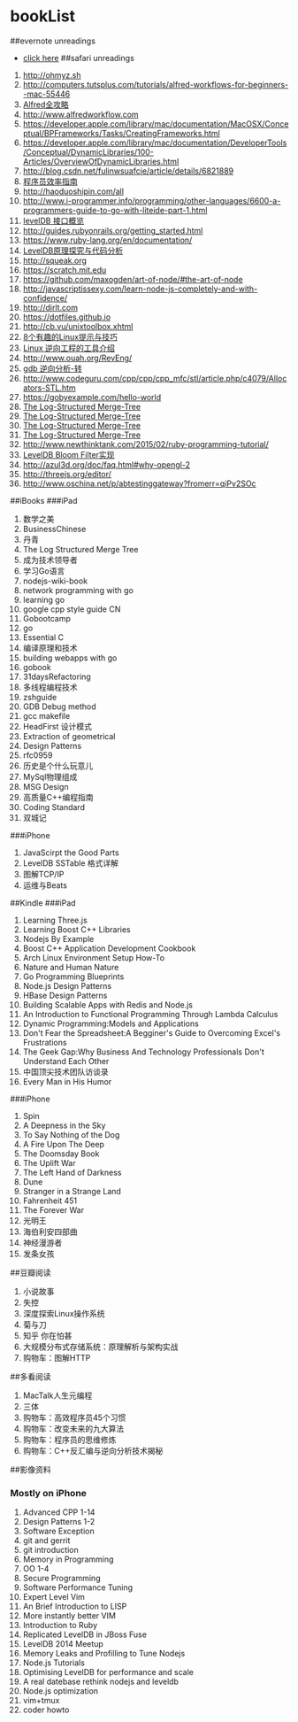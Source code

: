 # bookList
##evernote unreadings  
   * [click here](https://github.com/zzuse/bookList/blob/master/Evernote.md)
##safari unreadings  
   1. http://ohmyz.sh
   2. http://computers.tutsplus.com/tutorials/alfred-workflows-for-beginners--mac-55446
   3. [Alfred全攻略](http://bbs.feng.com/read-htm-tid-6398178.html)
   4. http://www.alfredworkflow.com
   5. https://developer.apple.com/library/mac/documentation/MacOSX/Conceptual/BPFrameworks/Tasks/CreatingFrameworks.html
   6. https://developer.apple.com/library/mac/documentation/DeveloperTools/Conceptual/DynamicLibraries/100-Articles/OverviewOfDynamicLibraries.html
   7. http://blog.csdn.net/fulinwsuafcie/article/details/6821889
   8. [程序员效率指南](http://mp.weixin.qq.com/s?__biz=MzA3NDM0ODQwMw==&mid=206041450&idx=1&sn=3982c8cc45d7c47f0fbc19fe8371490f&scene=4#wechat_redirect)
   9. http://haoduoshipin.com/all
   10. http://www.i-programmer.info/programming/other-languages/6600-a-programmers-guide-to-go-with-liteide-part-1.html
   11. [levelDB 接口概览](http://blog.marchtea.com/archives/212)
   12. http://guides.rubyonrails.org/getting_started.html
   13. https://www.ruby-lang.org/en/documentation/
   14. [LevelDB原理探究与代码分析](http://blog.csdn.net/houzengjiang/article/details/7718548)
   15. http://squeak.org
   16. https://scratch.mit.edu
   17. https://github.com/maxogden/art-of-node/#the-art-of-node
   18. http://javascriptissexy.com/learn-node-js-completely-and-with-confidence/
   19. http://dirlt.com
   20. https://dotfiles.github.io
   21. http://cb.vu/unixtoolbox.xhtml
   22. [8个有趣的Linux提示与技巧](https://linux.cn/article-2532-1.html)
   23. [Linux 逆向工程的工具介绍](http://blog.csdn.net/robertsong2004/article/details/37740661)
   24. http://www.ouah.org/RevEng/
   25. [gdb 逆向分析-转](http://blog.chinaunix.net/uid-23586647-id-101158.html)
   26. http://www.codeguru.com/cpp/cpp/cpp_mfc/stl/article.php/c4079/Allocators-STL.htm
   27. https://gobyexample.com/hello-world
   28. [The Log-Structured Merge-Tree](http://duanple.blog.163.com/blog/static/7097176720120391321283/)
   29. [The Log-Structured Merge-Tree](http://duanple.blog.163.com/blog/static/7097176720123202219903/)
   30. [The Log-Structured Merge-Tree](http://duanple.blog.163.com/blog/static/7097176720123202125771/)
   31. [The Log-Structured Merge-Tree](http://duanple.blog.163.com/blog/static/70971767201171705113636/)
   32. http://www.newthinktank.com/2015/02/ruby-programming-tutorial/
   33. [LevelDB Bloom Filter实现](http://duanple.blog.163.com/blog/static/7097176720123227403134/)
   34. http://azul3d.org/doc/faq.html#why-opengl-2
   35. http://threejs.org/editor/
   36. http://www.oschina.net/p/abtestinggateway?fromerr=qiPv2SOc

##iBooks
###iPad  
   1. 数学之美
   2. BusinessChinese
   3. 丹青
   4. The Log Structured Merge Tree
   5. 成为技术领导者
   6. 学习Go语言
   7. nodejs-wiki-book
   8. network programming with go
   9. learning go
   10. google cpp style guide CN
   11. Gobootcamp
   12. go
   13. Essential C
   14. 编译原理和技术
   15. building webapps with go
   16. gobook
   17. 31daysRefactoring
   18. 多线程编程技术
   19. zshguide
   20. GDB Debug method
   21. gcc makefile
   22. HeadFirst 设计模式
   23. Extraction of geometrical
   24. Design Patterns
   25. rfc0959
   26. 历史是个什么玩意儿  
   27. MySql物理组成
   28. MSG Design
   29. 高质量C++编程指南
   30. Coding Standard
   31. 双城记

###iPhone
   1. JavaScirpt the Good Parts
   2. LevelDB SSTable 格式详解
   3. 图解TCP/IP
   4. 运维与Beats

##Kindle
###iPad  
   1. Learning Three.js
   2. Learning Boost C++ Libraries
   3. Nodejs By Example
   4. Boost C++ Application Development Cookbook
   5. Arch Linux Environment Setup How-To
   6. Nature and Human Nature
   7. Go Programming Blueprints
   8. Node.js Design Patterns
   9. HBase Design Patterns
   10. Building Scalable Apps with Redis and Node.js
   11. An Introduction to Functional Programming Through Lambda Calculus
   12. Dynamic Programming:Models and Applications
   13. Don't Fear the Spreadsheet:A Begginer's Guide to Overcoming Excel's Frustrations
   14. The Geek Gap:Why Business And Technology Professionals Don't Understand Each Other
   15. 中国顶尖技术团队访谈录
   16. Every Man in His Humor

###iPhone
   1. Spin
   2. A Deepness in the Sky
   3. To Say Nothing of the Dog
   4. A Fire Upon The Deep
   5. The Doomsday Book
   6. The Uplift War
   7. The Left Hand of Darkness
   8. Dune
   9. Stranger in a Strange Land
   10. Fahrenheit 451
   11. The Forever War
   12. 光明王
   13. 海伯利安四部曲
   14. 神经漫游者
   15. 发条女孩

##豆瓣阅读
   1. 小说故事
   2. 失控
   3. 深度探索Linux操作系统
   4. 菊与刀
   5. 知乎 你在怕甚
   6. 大规模分布式存储系统：原理解析与架构实战
   7. 购物车：图解HTTP
   
##多看阅读
   1. MacTalk人生元编程
   2. 三体
   3. 购物车：高效程序员45个习惯
   4. 购物车：改变未来的九大算法
   5. 购物车：程序员的思维修炼
   6. 购物车：C++反汇编与逆向分析技术揭秘

##影像资料
### Mostly on iPhone
   1. Advanced CPP 1-14
   2. Design Patterns 1-2
   3. Software Exception
   4. git and gerrit
   5. git introduction
   6. Memory in Programming
   7. OO 1-4
   8. Secure Programming
   9. Software Performance Tuning
   10. Expert Level Vim
   11. An Brief Introduction to LISP
   12. More instantly better VIM
   13. Introduction to Ruby
   14. Replicated LevelDB in JBoss Fuse
   15. LevelDB 2014 Meetup
   16. Memory Leaks and Profilling to Tune Nodejs
   17. Node.js Tutorials
   18. Optimising LevelDB for performance and scale
   19. A real datebase rethink nodejs and leveldb
   20. Node.js optimization
   21. vim+tmux
   22. coder howto
